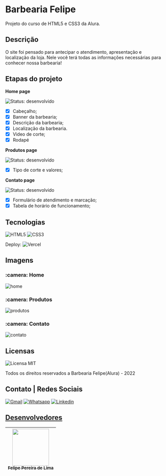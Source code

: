 # Barbearia Felipe

Projeto do curso de HTML5 e CSS3 da Alura. 

## Descrição

O site foi pensado para antecipar o atendimento, apresentação e localização da loja. Nele você terá todas as informações necessárias para conhecer nossa barbearia!

## Etapas do projeto
 
**Home page**

![Status: desenvolvido](https://img.shields.io/badge/STATUS-Desenvolvido-success)

- [x] Cabeçalho;
- [x] Banner da barbearia;
- [x] Descrição da barbearia;
- [x] Localização da barbearia.
- [x] Video de corte;
- [x] Rodapé

**Produtos page**

![Status: desenvolvido](https://img.shields.io/badge/STATUS-Desenvolvido-success)
    
- [x] Tipo de corte e valores;

**Contato page**

![Status: desenvolvido](https://img.shields.io/badge/STATUS-Desenvolvido-success)

- [x] Formulário de atendimento e marcação;
- [x] Tabela de horário de funcionamento;

## Tecnologias 

![HTML5](https://img.shields.io/badge/html5-%23E34F26.svg?style=for-the-badge&logo=html5&logoColor=white) ![CSS3](https://img.shields.io/badge/css3-%231572B6.svg?style=for-the-badge&logo=css3&logoColor=white)

Deploy: 
![Vercel](https://img.shields.io/badge/vercel-%23000000.svg?style=for-the-badge&logo=vercel&logoColor=white)

## Imagens

<h3> :camera: Home</h3>

![home](https://user-images.githubusercontent.com/102830741/202238196-eecd6b96-f4f5-4ecb-84e1-bac633f8dc19.png)

<h3> :camera: Produtos</h3>

![produtos](https://user-images.githubusercontent.com/102830741/202238305-f6ccfc80-5c12-4418-b59f-e349ed70968f.png)


<h3> :camera: Contato</h3>

![contato](https://user-images.githubusercontent.com/102830741/202238432-af785797-8d8b-4696-af62-4d6beaad5390.png)

## Licensas

![Licensa MIT](https://img.shields.io/github/license/LipePLima/AluraGeek?style=for-the-badge)

Todos os direitos reservados a Barbearia Felipe(Alura) - 2022

## Contato | Redes Sociais

<a href="mailto:felipe.lima0160@gmail.com">![Gmail](https://img.shields.io/badge/Gmail-D14836?style=for-the-badge&logo=gmail&logoColor=white)</a>  <a href="https://wa.me/5521979926096">![Whatsapp](https://img.shields.io/badge/WhatsApp-25D366?style=for-the-badge&logo=whatsapp&logoColor=white)</a>  <a href="https://www.linkedin.com/in/felipe-lima01/">![Linkedin](https://img.shields.io/badge/LinkedIn-0077B5?style=for-the-badge&logo=linkedin&logoColor=white)</a>  <a href="https://www.instagram.com/felima148/">

## Desenvolvedores

| [<img src="https://avatars.githubusercontent.com/u/102830741?s=400&u=eb0ed821d5deeaaac9a910f737ce38ddfda2f3a9&v=4" width=115><br><sub>Felipe Pereira de Lima</sub>](https://github.com/LipePLima) 
| :---: |
